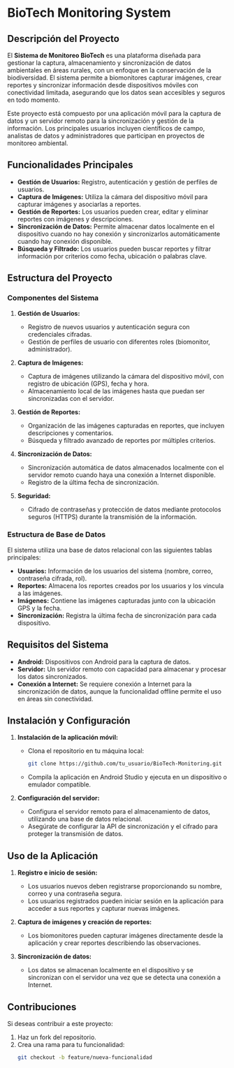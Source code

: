 # BioTech Monitoring System

## Descripción del Proyecto

El **Sistema de Monitoreo BioTech** es una plataforma diseñada para gestionar la captura, almacenamiento y sincronización de datos ambientales en áreas rurales, con un enfoque en la conservación de la biodiversidad. El sistema permite a biomonitores capturar imágenes, crear reportes y sincronizar información desde dispositivos móviles con conectividad limitada, asegurando que los datos sean accesibles y seguros en todo momento.

Este proyecto está compuesto por una aplicación móvil para la captura de datos y un servidor remoto para la sincronización y gestión de la información. Los principales usuarios incluyen científicos de campo, analistas de datos y administradores que participan en proyectos de monitoreo ambiental.

## Funcionalidades Principales

- **Gestión de Usuarios:** Registro, autenticación y gestión de perfiles de usuarios.
- **Captura de Imágenes:** Utiliza la cámara del dispositivo móvil para capturar imágenes y asociarlas a reportes.
- **Gestión de Reportes:** Los usuarios pueden crear, editar y eliminar reportes con imágenes y descripciones.
- **Sincronización de Datos:** Permite almacenar datos localmente en el dispositivo cuando no hay conexión y sincronizarlos automáticamente cuando hay conexión disponible.
- **Búsqueda y Filtrado:** Los usuarios pueden buscar reportes y filtrar información por criterios como fecha, ubicación o palabras clave.

## Estructura del Proyecto

### Componentes del Sistema

1. **Gestión de Usuarios:**
   - Registro de nuevos usuarios y autenticación segura con credenciales cifradas.
   - Gestión de perfiles de usuario con diferentes roles (biomonitor, administrador).

2. **Captura de Imágenes:**
   - Captura de imágenes utilizando la cámara del dispositivo móvil, con registro de ubicación (GPS), fecha y hora.
   - Almacenamiento local de las imágenes hasta que puedan ser sincronizadas con el servidor.

3. **Gestión de Reportes:**
   - Organización de las imágenes capturadas en reportes, que incluyen descripciones y comentarios.
   - Búsqueda y filtrado avanzado de reportes por múltiples criterios.

4. **Sincronización de Datos:**
   - Sincronización automática de datos almacenados localmente con el servidor remoto cuando haya una conexión a Internet disponible.
   - Registro de la última fecha de sincronización.

5. **Seguridad:**
   - Cifrado de contraseñas y protección de datos mediante protocolos seguros (HTTPS) durante la transmisión de la información.

### Estructura de Base de Datos

El sistema utiliza una base de datos relacional con las siguientes tablas principales:

- **Usuarios:** Información de los usuarios del sistema (nombre, correo, contraseña cifrada, rol).
- **Reportes:** Almacena los reportes creados por los usuarios y los vincula a las imágenes.
- **Imágenes:** Contiene las imágenes capturadas junto con la ubicación GPS y la fecha.
- **Sincronización:** Registra la última fecha de sincronización para cada dispositivo.

## Requisitos del Sistema

- **Android:** Dispositivos con Android para la captura de datos.
- **Servidor:** Un servidor remoto con capacidad para almacenar y procesar los datos sincronizados.
- **Conexión a Internet:** Se requiere conexión a Internet para la sincronización de datos, aunque la funcionalidad offline permite el uso en áreas sin conectividad.

## Instalación y Configuración

1. **Instalación de la aplicación móvil:**
   - Clona el repositorio en tu máquina local:
     ```bash
     git clone https://github.com/tu_usuario/BioTech-Monitoring.git
     ```
   - Compila la aplicación en Android Studio y ejecuta en un dispositivo o emulador compatible.

2. **Configuración del servidor:**
   - Configura el servidor remoto para el almacenamiento de datos, utilizando una base de datos relacional.
   - Asegúrate de configurar la API de sincronización y el cifrado para proteger la transmisión de datos.

## Uso de la Aplicación

1. **Registro e inicio de sesión:**
   - Los usuarios nuevos deben registrarse proporcionando su nombre, correo y una contraseña segura.
   - Los usuarios registrados pueden iniciar sesión en la aplicación para acceder a sus reportes y capturar nuevas imágenes.

2. **Captura de imágenes y creación de reportes:**
   - Los biomonitores pueden capturar imágenes directamente desde la aplicación y crear reportes describiendo las observaciones.

3. **Sincronización de datos:**
   - Los datos se almacenan localmente en el dispositivo y se sincronizan con el servidor una vez que se detecta una conexión a Internet.

## Contribuciones

Si deseas contribuir a este proyecto:

1. Haz un fork del repositorio.
2. Crea una rama para tu funcionalidad:
   ```bash
   git checkout -b feature/nueva-funcionalidad

